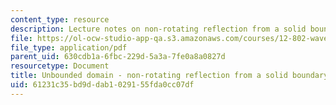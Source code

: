 ```yaml
---
content_type: resource
description: Lecture notes on non-rotating reflection from a solid boundary.
file: https://ol-ocw-studio-app-qa.s3.amazonaws.com/courses/12-802-wave-motion-in-the-ocean-and-the-atmosphere-spring-2008/61231c35bd9ddab1029155fda0cc07df_MIT12_802S08_lec10.pdf
file_type: application/pdf
parent_uid: 630cdb1a-6fbc-229d-5a3a-7fe0a8a0827d
resourcetype: Document
title: Unbounded domain - non-rotating reflection from a solid boundary
uid: 61231c35-bd9d-dab1-0291-55fda0cc07df
---
```

